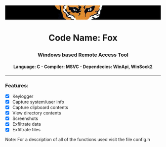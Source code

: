 ![alt text](https://github.com/francobel/RAT/blob/main/Images/xof.png)
# <p align="center"> Code Name: Fox </p>
### <p align="center"> Windows based Remote Access Tool <p>
#### <p align="center"> Language: C - Compiler: MSVC - Dependecies: WinApi, WinSock2 <p>
----
### Features:
- [X] Keylogger
- [X] Capture system/user info
- [X] Capture clipboard contents
- [X] View directory contents
- [X] Screenshots
- [X] Exfiltrate data
- [X] Exfiltrate files
  
Note: For a description of all of the functions used visit the file config.h
